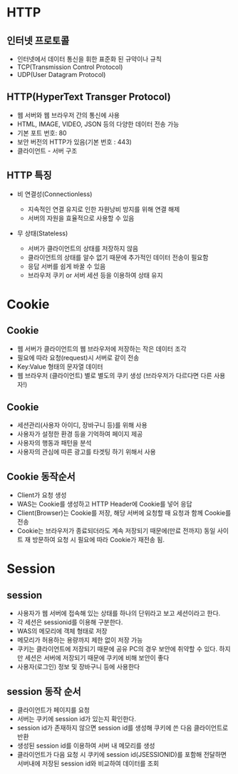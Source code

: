 # HTTP

## 인터넷 프로토콜 
* 인터넷에서 데이터 통신을 휘한 표준화 된 규약이나 규칙
* TCP(Transmission Control Protocol)
* UDP(User Datagram Protocol)

## HTTP(HyperText Transger Protocol)
* 웹 서버와 웹 브라우저 간의 통신에 사용
* HTML, IMAGE, VIDEO, JSON 등의 다양한 데이터 전송 가능
* 기본 포트 번호: 80
* 보안 버전의 HTTP가 있음(기본 번호 : 443)
* 클라이언트 - 서버 구조

## HTTP 특징
* 비 연결성(Connectionless)
    * 지속적인 연결 유지로 인한 자원낭비 방지를 위해 연결 해제
    * 서버의 자원을 효율적으로 사용할 수 있음

* 무 상태(Stateless)
    * 서버가 클라이언트의 상태를 저장하지 않음
    * 클라이언트의 상태를 알수 없기 때문에 추가적인 데이터 전송이 필요함
    * 응답 서버를 쉽게 바꿀 수 있음
    * 브라우저 쿠키 or 서버 세션 등을 이용하여 상태 유지

# Cookie
## Cookie
* 웹 서버가 클라이언트의 웹 브라우저에 저장하는 작은 데이터 조각
* 필요에 따라 요청(request)시 서버로 같이 전송
* Key:Value 형태의 문자열 데이터
* 웹 브라우저 (클라이언트) 별로 별도의 쿠키 생성 (브라우저가 다르다면 다른 사용자!)

## Cookie
* 세션관리(사용자 아이디, 장바구니 등)를 위해 사용
* 사용자가 설정한 환경 등을 기억하여 페이지 제공
* 사용자의 행동과 패턴을 분석
* 사용자의 관심에 따른 광고를 타겟팅 하기 위해서 사용

## Cookie 동작순서
* Client가 요청 생성
* WAS는 Cookie를 생성하고 HTTP Header에 Cookie를 넣어 응답
* Client(Browser)는 Cookie를 저장, 해당 서버에 요청할 때 요청과 함께 Cookie를 전송
* Cookie는 브라우저가 종료되더라도 계속 저장되기 때문에(만료 전까지)  동일 사이트 재 방문하여 요청 시 필요에 따라 Cookie가 재전송 됨.

# Session
## session
* 사용자가 웹 서버에 접속해 있는 상태를 하나의 단위라고 보고 세션이라고 한다.
* 각 세션은 sessionid를 이용해 구분한다.
* WAS의 메모리에 객체 형태로 저장
* 메모리가 허용하는 용량까지 제한 없이 저장 가능
* 쿠키는 클라이언트에 저장되기 때문에 공유 PC의 경우 보안에 취약할 수 있다. 하지만 세션은 서버에 저장되기 때문에 쿠키에 비해 보안이 좋다
* 사용자(로그인) 정보 및 장바구니 등에 사용한다

## session 동작 순서
* 클라이언트가 페이지를 요청
* 서버는 쿠키에 session id가 있는지 확인한다.
* session id가 존재하지 않으면 session id를 생성해 쿠키에 쓴 다음 클라이언트로 반환
* 생성된 session id를 이용하여 서버 내 메모리를 생성
* 클라이언트가 다음 요청 시 쿠키에 session id(JSESSIONID)를 포함해 전달하면 서버내에 저장된 session id와 비교하여 데이터를 조회

